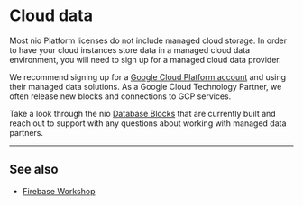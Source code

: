 # Cloud data

Most nio Platform licenses do not include managed cloud storage. In order to have your cloud instances store data in a managed cloud data environment, you will need to sign up for a managed cloud data provider.

We recommend signing up for a [Google Cloud Platform account](https://cloud.google.com/) and using their managed data solutions. As a Google Cloud Technology Partner, we often release new blocks and connections to GCP services.

Take a look through the nio [Database Blocks](https://blocks.n.io/?category=Database) that are currently built and reach out to support with any questions about working with managed data partners.

---

## See also

* [Firebase Workshop](https://workshops.n.io/nio-101/database-insertion/)
